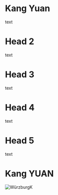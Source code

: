 # Kang Yuan
text
# Head 2
text
# Head 3
text
# Head 4
text
# Head 5
text
# Kang YUAN
![WürzburgK](https://user-images.githubusercontent.com/113213034/189446481-ec140aa4-f562-4b1a-8980-ace3d82e991d.jpg)
